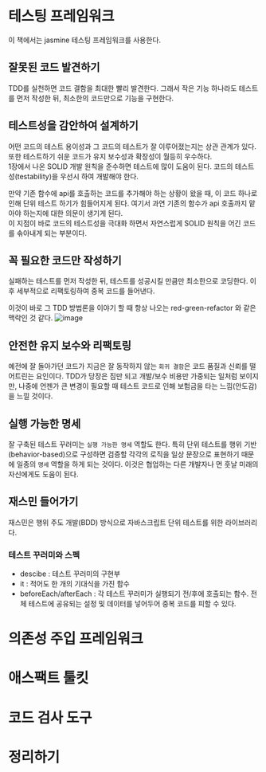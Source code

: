 # 테스팅 프레임워크
이 책에서는 jasmine 테스팅 프레임워크를 사용한다.

## 잘못된 코드 발견하기
TDD를 실천하면 코드 결함을 최대한 빨리 발견한다. 그래서 작은 기능 하나라도 테스트를 먼저 작성한 뒤, 최소한의 코드만으로 기능을 구현한다.

## 테스트성을 감안하여 설계하기
어떤 코드의 테스트 용이성과 그 코드의 테스트가 잘 이루어졌는지는 상관 관계가 있다. 또한 테스트하기 쉬운 코드가 유지 보수성과 확장성이 월등히 우수하다.  
1장에서 나온 SOLID 개발 원칙을 준수하면 테스트에 많이 도움이 된다. 코드의 테스트성(testability)을 우선시 하여 개발해야 한다.  

만약 기존 함수에 api를 호출하는 코드를 추가해야 하는 상황이 왔을 때, 이 코드 하나로 인해 단위 테스트 하기가 힘들어지게 된다. 여기서 과연 기존의 함수가 api 호출까지 맡아야 하는지에 대한 의문이 생기게 된다.  
이 지점이 바로 코드의 테스트성을 극대화 하면서 자연스럽게 SOLID 원칙을 어긴 코드를 솎아내게 되는 부분이다.

## 꼭 필요한 코드만 작성하기
실패하는 테스트를 먼저 작성한 뒤, 테스트를 성공시킬 만큼만 최소한으로 코딩한다. 이 후 세부적으로 리팩토링하여 중복 코드를 들어낸다.

이것이 바로 그 TDD 방법론을 이야기 할 때 항상 나오는 red-green-refactor 와 같은 맥락인 것 같다.
![image](https://user-images.githubusercontent.com/26291081/99900102-4289ce00-2cf1-11eb-8667-e17f7f78b667.png)

## 안전한 유지 보수와 리팩토링
예전에 잘 돌아가던 코드가 지금은 잘 동작하지 않는 `회귀 결함`은 코드 품질과 신뢰를 떨어트린는 요인이다.
TDD가 당장은 짐만 되고 개발/보수 비용만 가중되는 일처럼 보이지만, 나중에 언젠가 큰 변경이 필요할 때 테스트 코드로 인해 보험금을 타는 느낌(안도감)을 느낄 것이다.

## 실행 가능한 명세
잘 구축된 테스트 꾸러미는 `실행 가능한 명세` 역할도 한다. 특히 단위 테스트를 행위 기반(behavior-based)으로 구성하면 검증할 각각의 로직을 일상 문장으로 표현하기 때문에 일종의 `명세` 역할을 하게 되는 것이다.
이것은 협업하는 다른 개발자나 먼 훗날 미래의 자신에게도 도움이 된다.

## 재스민 들어가기
재스민은 행위 주도 개발(BDD) 방식으로 자바스크립트 단위 테스트를 위한 라이브러리다.

### 테스트 꾸러미와 스펙
- descibe : 테스트 꾸러미의 구현부
- it : 적어도 한 개의 기대식을 가진 함수
- beforeEach/afterEach : 각 테스트 꾸러미가 실행되기 전/후에 호출되는 함수. 전체 테스트에 공유되는 설정 및 데이터를 넣어두어 중복 코드를 피할 수 있다.


# 의존성 주입 프레임워크

# 애스팩트 툴킷

# 코드 검사 도구

# 정리하기
